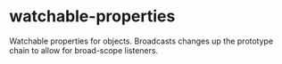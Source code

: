 # watchable-properties
Watchable properties for objects. Broadcasts changes up the prototype chain to allow for broad-scope listeners.
